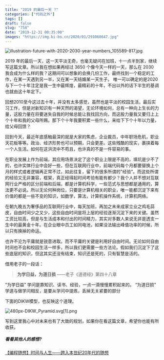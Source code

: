 ```yaml
---
title: "2019 的最后一天 ?"
categories: ["代码之外"]
tags: []
draft: false
slug: "758"
date: "2019-12-31 00:35:00"
images: "https://img.bi-bo.cn/2020/01/291068647.jpg" 
---
```


<img src="https://img.bi-bo.cn/2020/01/291068647.jpg" alt="illustration-future-with-2020-2030-year-numbers_105589-817.jpg" />

2019 年的最后一天，这一天平淡无奇，也毫无疑问在加班，十一点半到家，继续写这篇文章。所以我在想如果再经过 3650 个像今天一样的一天，那么在 2030 我会成为什么样的我？这期间可以想象的会换几份工作，最终找到一个稳定的工作，在某一天遇到另一半，又在某一天结婚某一天生子。
唯一可以确定的是2020 与下一个十年注定是我一生中最辉煌，最精彩的十年，不出以外的话下半生的基调也就由这十年定下。

回想2010至今这过去十年，并没有太多感觉，虽然也是平淡的校园生活，最后实习工作，但是对新知识有一种天然的渴望，无论环境如何，总有一种向上生长的力量，这股力量在将要迷失自我的时候总能让我找回方向，而这股力量我又要归上上个十年和我的父母所赐。那下个十年我要积累一些什么，来给下下个十年以力量，给父母回馈？

回到今天，最近年底感触最深的就是大家的焦虑，企业裁员，中年职场危机，职业天花板等等。政治、经济形势也可以预期，只会更差。这些残酷的现实，裹挟着每一个人生活。如何在这洪流中不苟且，也许真的不是一件容易的事。

在职业发展上作为前端，其应用场景决定了这个职业上限是不高的，填坑是少不了的，也许实体行业中会好一些，但在互联网行业中，前端代码每个月都要替换上个月的样式或者逻辑再正常不过，如此往复，留下的很多所谓的"经验“。而这些所谓的经验又无非兼容，框架，真正经得起时间考验有能有都少？我个人并不想对互联网行业严格的区分前端和后端，都是计算机科学，一些范式与思想都是通用的，算法更不必说。所以无论何种岗位，只要是计算机相关的职业，唯一能都沉淀下来有价值的都是一些不变的知识，如数学，算法，计算机操作系统，计算机网络。

在朝九晚五为奢侈品的互联网行业中，每天加班，再加之未来成家立业之鸡毛蒜皮，自由时间少之又少，这些自由时间是将上层的经验逐渐沉淀下来的关键。虽然工资比较高，但是与生活成本和付出的时间精力，其实对多数人来说无非是透支一生中的最黄金十年。在企业眼中员工如同电池，如果没法输出峰值功率的时候，所以只有换掉的命运。

也许不沦为平庸就是锐意进取。而不平庸的关键是利用好自由时间。无论如何自由时间也不会和校园生活一样多，所以我们更需要一些方法论。假如我们沉淀下了这些底层的知识，但这其实还没有结束，知识还是死的，只有智慧是活的。

借用老子的一段话：

> **为学日益，为道日损**     ——老子《道德经》第四十八章

“为学日益”  学问是靠知识、读书、经验，一点一滴慢慢累积起来的。
“为道日损”  学道与做学问相反，是要从学问中提炼，丢掉无关紧要的部分

下面的DIKW模型，也反映这个道理。

<img src="https://img.bi-bo.cn/2019/12/2869526593.png" alt="480px-DIKW_Pyramid.svg[1].png" />


写到这里我心中对未来也有了大致的规划，如果你在看这篇文章，希望你也能有所收获。

##### 看看其他人的感悟?
[【编程随想】时间与人生——跨入本世纪20年代的随想](https://program-think.blogspot.com/2019/12/Time-and-Life.html)





